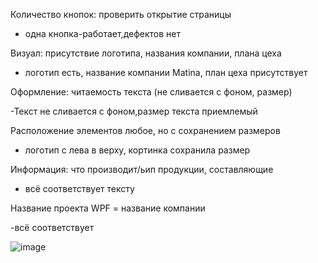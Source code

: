 Количество кнопок: проверить открытие страницы

- одна кнопка-работает,дефектов нет

Визуал: присутствие логотипа, названия компании, плана цеха

- логотип есть, название компании Matina, план цеха присутствует

Оформление: читаемость текста (не сливается с фоном, размер)

-Текст не сливается с фоном,размер текста приемлемый

Расположение элементов любое, но с сохранением размеров

- логотип с лева в верху, кортинка сохранила размер

Информация: что производит/ьип продукции, составляющие

- всё соответствует тексту

Название проекта WPF = название компании

-всё соответствует

![image](https://user-images.githubusercontent.com/97594244/190080273-1a5ee7c9-33b8-4e94-a349-4cb456e89771.png)
